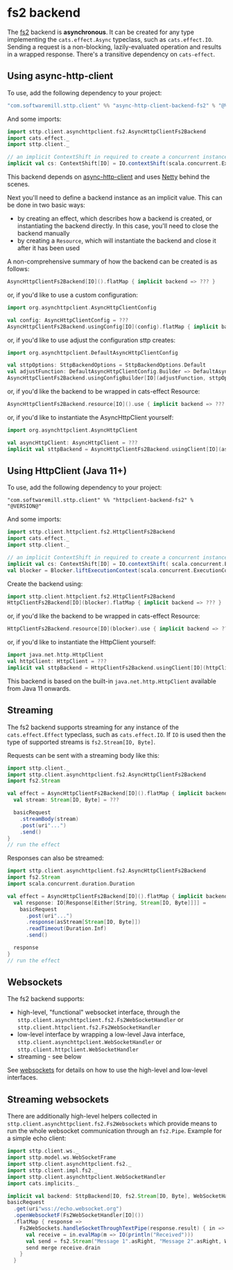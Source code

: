 # fs2 backend

The [fs2](https://github.com/functional-streams-for-scala/fs2) backend is **asynchronous**. It can be created for any type implementing the `cats.effect.Async` typeclass, such as `cats.effect.IO`. Sending a request is a non-blocking, lazily-evaluated operation and results in a wrapped response. There's a transitive dependency on `cats-effect`. 

## Using async-http-client

To use, add the following dependency to your project:

```scala
"com.softwaremill.sttp.client" %% "async-http-client-backend-fs2" % "@VERSION@"
```
And some imports:
```scala mdoc:silent
import sttp.client.asynchttpclient.fs2.AsyncHttpClientFs2Backend
import cats.effect._
import sttp.client._

// an implicit ContextShift in required to create a concurrent instance for `cats.effect.IO`:
implicit val cs: ContextShift[IO] = IO.contextShift(scala.concurrent.ExecutionContext.global)
```
           
This backend depends on [async-http-client](https://github.com/AsyncHttpClient/async-http-client) and uses [Netty](http://netty.io) behind the scenes.

Next you'll need to define a backend instance as an implicit value. This can be done in two basic ways:

* by creating an effect, which describes how a backend is created, or instantiating the backend directly. In this case, you'll need to close the backend manually
* by creating a `Resource`, which will instantiate the backend and close it after it has been used

A non-comprehensive summary of how the backend can be created is as follows:

```scala mdoc:compile-only
AsyncHttpClientFs2Backend[IO]().flatMap { implicit backend => ??? }
```
or, if you'd like to use a custom configuration:
```scala mdoc:compile-only
import org.asynchttpclient.AsyncHttpClientConfig

val config: AsyncHttpClientConfig = ???
AsyncHttpClientFs2Backend.usingConfig[IO](config).flatMap { implicit backend => ??? }
```
or, if you'd like to use adjust the configuration sttp creates:
```scala mdoc:compile-only
import org.asynchttpclient.DefaultAsyncHttpClientConfig

val sttpOptions: SttpBackendOptions = SttpBackendOptions.Default 
val adjustFunction: DefaultAsyncHttpClientConfig.Builder => DefaultAsyncHttpClientConfig.Builder = ???
AsyncHttpClientFs2Backend.usingConfigBuilder[IO](adjustFunction, sttpOptions).flatMap { implicit backend => ??? }
```
or, if you'd like the backend to be wrapped in cats-effect Resource:
```scala mdoc:compile-only
AsyncHttpClientFs2Backend.resource[IO]().use { implicit backend => ??? }
```
or, if you'd like to instantiate the AsyncHttpClient yourself:
```scala mdoc:compile-only
import org.asynchttpclient.AsyncHttpClient

val asyncHttpClient: AsyncHttpClient = ??? 
implicit val sttpBackend = AsyncHttpClientFs2Backend.usingClient[IO](asyncHttpClient)
```

## Using HttpClient (Java 11+)

To use, add the following dependency to your project:

```
"com.softwaremill.sttp.client" %% "httpclient-backend-fs2" % "@VERSION@"
```
And some imports:
```scala mdoc:reset:silent
import sttp.client.httpclient.fs2.HttpClientFs2Backend
import cats.effect._
import sttp.client._

// an implicit ContextShift in required to create a concurrent instance for `cats.effect.IO`:
implicit val cs: ContextShift[IO] = IO.contextShift( scala.concurrent.ExecutionContext.global )
val blocker = Blocker.liftExecutionContext(scala.concurrent.ExecutionContext.global)
```

Create the backend using:

```scala mdoc:compile-only
import sttp.client.httpclient.fs2.HttpClientFs2Backend
HttpClientFs2Backend[IO](blocker).flatMap { implicit backend => ??? }
```
or, if you'd like the backend to be wrapped in cats-effect Resource:
```scala mdoc:compile-only
HttpClientFs2Backend.resource[IO](blocker).use { implicit backend => ??? }
```
or, if you'd like to instantiate the HttpClient yourself:
```scala mdoc:compile-only
import java.net.http.HttpClient
val httpClient: HttpClient = ???
implicit val sttpBackend = HttpClientFs2Backend.usingClient[IO](httpClient, blocker)
```

This backend is based on the built-in `java.net.http.HttpClient` available from Java 11 onwards.

## Streaming

The fs2 backend supports streaming for any instance of the `cats.effect.Effect` typeclass, such as `cats.effect.IO`. If `IO` is used then the type of supported streams is `fs2.Stream[IO, Byte]`.

Requests can be sent with a streaming body like this:

```scala mdoc:compile-only
import sttp.client._
import sttp.client.asynchttpclient.fs2.AsyncHttpClientFs2Backend
import fs2.Stream

val effect = AsyncHttpClientFs2Backend[IO]().flatMap { implicit backend =>
  val stream: Stream[IO, Byte] = ???

  basicRequest
    .streamBody(stream)
    .post(uri"...")
    .send()
}
// run the effect
```

Responses can also be streamed:

```scala mdoc:compile-only
import sttp.client.asynchttpclient.fs2.AsyncHttpClientFs2Backend
import fs2.Stream
import scala.concurrent.duration.Duration

val effect = AsyncHttpClientFs2Backend[IO]().flatMap { implicit backend =>
  val response: IO[Response[Either[String, Stream[IO, Byte]]]] =
    basicRequest
      .post(uri"...")
      .response(asStream[Stream[IO, Byte]])
      .readTimeout(Duration.Inf)
      .send()

  response
}
// run the effect
```

## Websockets

The fs2 backend supports:

* high-level, "functional" websocket interface, through the `sttp.client.asynchttpclient.fs2.Fs2WebSocketHandler` or `sttp.client.httpclient.fs2.Fs2WebSocketHandler`
* low-level interface by wrapping a low-level Java interface, `sttp.client.asynchttpclient.WebSocketHandler` or `sttp.client.httpclient.WebSocketHandler`
* streaming - see below

See [websockets](../websockets.md) for details on how to use the high-level and low-level interfaces.

## Streaming websockets 

There are additionally high-level helpers collected in `sttp.client.asynchttpclient.fs2.Fs2Websockets` which provide means to run the whole websocket communication through an `fs2.Pipe`. Example for a simple echo client:

```scala mdoc:compile-only
import sttp.client.ws._
import sttp.model.ws.WebSocketFrame
import sttp.client.asynchttpclient.fs2._
import sttp.client.impl.fs2._
import sttp.client.asynchttpclient.WebSocketHandler
import cats.implicits._

implicit val backend: SttpBackend[IO, fs2.Stream[IO, Byte], WebSocketHandler] = ???
basicRequest
  .get(uri"wss://echo.websocket.org")
  .openWebsocketF(Fs2WebSocketHandler[IO]())
  .flatMap { response =>
    Fs2WebSockets.handleSocketThroughTextPipe(response.result) { in =>
      val receive = in.evalMap(m => IO(println("Received")))
      val send = fs2.Stream("Message 1".asRight, "Message 2".asRight, WebSocketFrame.close.asLeft)
      send merge receive.drain
    }
  }
```
